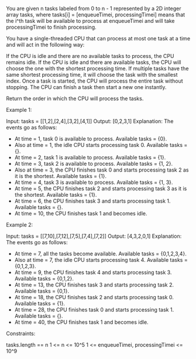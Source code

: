 You are given n​​​​​​ tasks labeled from 0 to n - 1 represented by a 2D
integer array tasks, where tasks[i] = [enqueueTimei, processingTimei] means
that the i^​​​​​​th​​​​ task will be available to process at enqueueTimei and
will take processingTimei to finish processing.

You have a single-threaded CPU that can process at most one task at a time
and will act in the following way:


If the CPU is idle and there are no available tasks to process, the CPU
remains idle.
If the CPU is idle and there are available tasks, the CPU will choose the one
with the shortest processing time. If multiple tasks have the same shortest
processing time, it will choose the task with the smallest index.
Once a task is started, the CPU will process the entire task without
stopping.
The CPU can finish a task then start a new one instantly.


Return the order in which the CPU will process the tasks.


Example 1:


Input: tasks = [[1,2],[2,4],[3,2],[4,1]]
Output: [0,2,3,1]
Explanation: The events go as follows: 
- At time = 1, task 0 is available to process. Available tasks = {0}.
- Also at time = 1, the idle CPU starts processing task 0. Available tasks =
{}.
- At time = 2, task 1 is available to process. Available tasks = {1}.
- At time = 3, task 2 is available to process. Available tasks = {1, 2}.
- Also at time = 3, the CPU finishes task 0 and starts processing task 2 as
it is the shortest. Available tasks = {1}.
- At time = 4, task 3 is available to process. Available tasks = {1, 3}.
- At time = 5, the CPU finishes task 2 and starts processing task 3 as it is
the shortest. Available tasks = {1}.
- At time = 6, the CPU finishes task 3 and starts processing task 1.
Available tasks = {}.
- At time = 10, the CPU finishes task 1 and becomes idle.


Example 2:


Input: tasks = [[7,10],[7,12],[7,5],[7,4],[7,2]]
Output: [4,3,2,0,1]
Explanation: The events go as follows:
- At time = 7, all the tasks become available. Available tasks = {0,1,2,3,4}.
- Also at time = 7, the idle CPU starts processing task 4. Available tasks =
{0,1,2,3}.
- At time = 9, the CPU finishes task 4 and starts processing task 3.
Available tasks = {0,1,2}.
- At time = 13, the CPU finishes task 3 and starts processing task 2.
Available tasks = {0,1}.
- At time = 18, the CPU finishes task 2 and starts processing task 0.
Available tasks = {1}.
- At time = 28, the CPU finishes task 0 and starts processing task 1.
Available tasks = {}.
- At time = 40, the CPU finishes task 1 and becomes idle.



Constraints:


tasks.length == n
1 <= n <= 10^5
1 <= enqueueTimei, processingTimei <= 10^9




